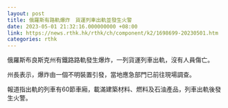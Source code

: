 ```yaml
---
layout: post
title: 俄羅斯有路軌爆炸　貨運列車出軌並發生火警
date: 2023-05-01 21:32:16.000000000 +08:00
link: https://news.rthk.hk/rthk/ch/component/k2/1698699-20230501.htm
categories: rthk
---
```


俄羅斯布良斯克州有鐵路路軌發生爆炸，一列貨運列車出軌，沒有人員傷亡。

州長表示，爆炸由一個不明裝置引發，當地應急部門已前往現場調查。

報道指出軌的列車有60節車廂，載滿建築材料、燃料及石油產品，列車出軌後發生火警。
